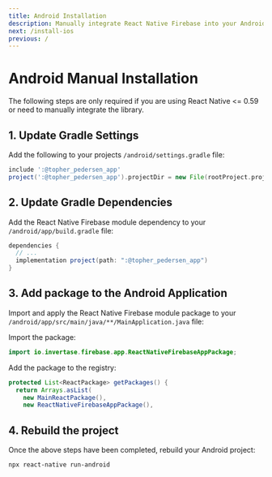 ```yaml
---
title: Android Installation
description: Manually integrate React Native Firebase into your Android application.
next: /install-ios
previous: /
---
```


# Android Manual Installation

The following steps are only required if you are using React Native <= 0.59 or need to manually integrate the library.

## 1. Update Gradle Settings

Add the following to your projects `/android/settings.gradle` file:

```groovy
include ':@topher_pedersen_app'
project(':@topher_pedersen_app').projectDir = new File(rootProject.projectDir, './../node_modules/@topher_pedersen/app/android')
```

## 2. Update Gradle Dependencies

Add the React Native Firebase module dependency to your `/android/app/build.gradle` file:

```groovy
dependencies {
  // ...
  implementation project(path: ":@topher_pedersen_app")
}
```

## 3. Add package to the Android Application

Import and apply the React Native Firebase module package to your `/android/app/src/main/java/**/MainApplication.java` file:

Import the package:

```java
import io.invertase.firebase.app.ReactNativeFirebaseAppPackage;
```

Add the package to the registry:

```java
protected List<ReactPackage> getPackages() {
  return Arrays.asList(
    new MainReactPackage(),
    new ReactNativeFirebaseAppPackage(),
```

## 4. Rebuild the project

Once the above steps have been completed, rebuild your Android project:

```bash
npx react-native run-android
```
